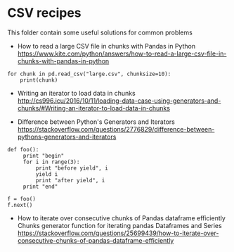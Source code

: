 # CSV recipes
This folder contain some useful solutions for common problems


* How to read a large CSV file in chunks with Pandas in Python
https://www.kite.com/python/answers/how-to-read-a-large-csv-file-in-chunks-with-pandas-in-python

``` 
for chunk in pd.read_csv("large.csv", chunksize=10):
    print(chunk)
```    
    

* Writing an iterator to load data in chunks
http://cs996.icu/2016/10/11/loading-data-case-using-generators-and-chunks/#Writing-an-iterator-to-load-data-in-chunks


* Difference between Python's Generators and Iterators
https://stackoverflow.com/questions/2776829/difference-between-pythons-generators-and-iterators

```
def foo():
     print "begin"
     for i in range(3):
         print "before yield", i
         yield i
         print "after yield", i
     print "end"

f = foo()
f.next()
```



* How to iterate over consecutive chunks of Pandas dataframe efficiently
Chunks generator function for iterating pandas Dataframes and Series
https://stackoverflow.com/questions/25699439/how-to-iterate-over-consecutive-chunks-of-pandas-dataframe-efficiently







